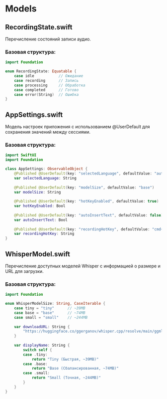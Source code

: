 # Models

## RecordingState.swift

Перечисление состояний записи аудио.

### Базовая структура:

```swift
import Foundation

enum RecordingState: Equatable {
    case idle           // Ожидание
    case recording      // Запись
    case processing     // Обработка
    case completed      // Готово
    case error(String)  // Ошибка
}
```

## AppSettings.swift

Модель настроек приложения с использованием @UserDefault для сохранения значений между сессиями.

### Базовая структура:

```swift
import SwiftUI
import Foundation

class AppSettings: ObservableObject {
    @Published @UserDefault(key: "selectedLanguage", defaultValue: "auto")
    var selectedLanguage: String
    
    @Published @UserDefault(key: "modelSize", defaultValue: "base")
    var modelSize: String
    
    @Published @UserDefault(key: "hotKeyEnabled", defaultValue: true)
    var hotKeyEnabled: Bool
    
    @Published @UserDefault(key: "autoInsertText", defaultValue: false)
    var autoInsertText: Bool
    
    @Published @UserDefault(key: "recordingHotKey", defaultValue: "cmd+shift+space")
    var recordingHotKey: String
}
```

## WhisperModel.swift

Перечисление доступных моделей Whisper с информацией о размере и URL для загрузки.

### Базовая структура:

```swift
import Foundation

enum WhisperModelSize: String, CaseIterable {
    case tiny = "tiny"      // ~39MB
    case base = "base"      // ~74MB  
    case small = "small"    // ~244MB
    
    var downloadURL: String {
        "https://huggingface.co/ggerganov/whisper.cpp/resolve/main/ggml-\(rawValue).bin"
    }
    
    var displayName: String {
        switch self {
        case .tiny:
            return "Tiny (Быстрая, ~39MB)"
        case .base:
            return "Base (Сбалансированная, ~74MB)"
        case .small:
            return "Small (Точная, ~244MB)"
        }
    }
}